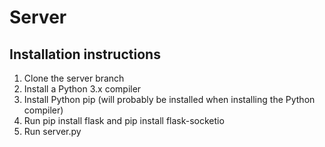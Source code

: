 # Server
## Installation instructions
1. Clone the server branch
2. Install a Python 3.x compiler
3. Install Python pip (will probably be installed when installing the Python compiler)
4. Run pip install flask and pip install flask-socketio
5. Run server.py
